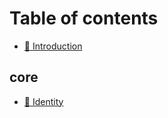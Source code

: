 # Table of contents

* [👋 Introduction](introduction.md)

## core

* [👤 Identity](core/identity.md)
